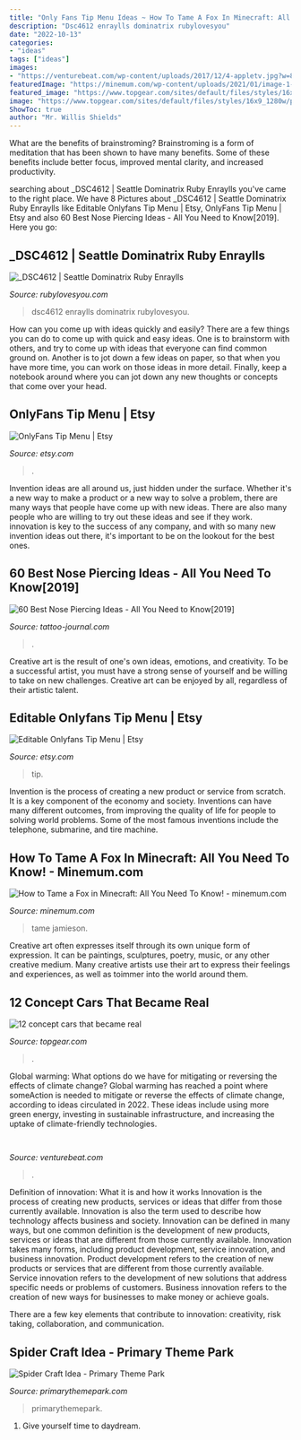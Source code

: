 ```yaml
---
title: "Only Fans Tip Menu Ideas ~ How To Tame A Fox In Minecraft: All You Need To Know!"
description: "Dsc4612 enraylls dominatrix rubylovesyou"
date: "2022-10-13"
categories:
- "ideas"
tags: ["ideas"]
images:
- "https://venturebeat.com/wp-content/uploads/2017/12/4-appletv.jpg?w=800"
featuredImage: "https://minemum.com/wp-content/uploads/2021/01/image-1-4-1024x544.jpg"
featured_image: "https://www.topgear.com/sites/default/files/styles/16x9_1280w/public/images/gallery-migration/2014-04/EAB5CCC2-C5D7-48F1-9224-549434C247A0_0.jpg?itok=_xVwAFLl"
image: "https://www.topgear.com/sites/default/files/styles/16x9_1280w/public/images/gallery-migration/2014-04/EAB5CCC2-C5D7-48F1-9224-549434C247A0_0.jpg?itok=_xVwAFLl"
ShowToc: true
author: "Mr. Willis Shields"
---
```



What are the benefits of brainstroming?
Brainstroming is a form of meditation that has been shown to have many benefits. Some of these benefits include better focus, improved mental clarity, and increased productivity.

	

		
searching about _DSC4612 | Seattle Dominatrix Ruby Enraylls you've came to the right place. We have 8 Pictures about _DSC4612 | Seattle Dominatrix Ruby Enraylls like Editable Onlyfans Tip Menu | Etsy, OnlyFans Tip Menu | Etsy and also 60 Best Nose Piercing Ideas - All You Need to Know[2019]. Here you go:
		
    
## _DSC4612 | Seattle Dominatrix Ruby Enraylls

<img loading=lazy src="https://www.rubylovesyou.com/wp-content/uploads/2020/07/DSC4612.jpg" onerror="this.onerror=null;this.src='https://tse3.mm.bing.net/th?id=OIP.ROD0_glC560tkc41CkZuFQHaLH&amp;pid=15.1';" alt="_DSC4612 | Seattle Dominatrix Ruby Enraylls">

_Source: rubylovesyou.com_

>dsc4612 enraylls dominatrix rubylovesyou. 

	

How can you come up with ideas quickly and easily?
There are a few things you can do to come up with quick and easy ideas. One is to brainstorm with others, and try to come up with ideas that everyone can find common ground on. Another is to jot down a few ideas on paper, so that when you have more time, you can work on those ideas in more detail. Finally, keep a notebook around where you can jot down any new thoughts or concepts that come over your head.

    
## OnlyFans Tip Menu | Etsy

<img loading=lazy src="https://i.etsystatic.com/16328644/r/il/2146ca/2659518201/il_fullxfull.2659518201_htfy.jpg" onerror="this.onerror=null;this.src='https://tse3.mm.bing.net/th?id=OIP.7_qcomFgnGgd511zmegQaAHaGY&amp;pid=15.1';" alt="OnlyFans Tip Menu | Etsy">

_Source: etsy.com_

>. 

	

Invention ideas are all around us, just hidden under the surface. Whether it's a new way to make a product or a new way to solve a problem, there are many ways that people have come up with new ideas. There are also many people who are willing to try out these ideas and see if they work. innovation is key to the success of any company, and with so many new invention ideas out there, it's important to be on the lookout for the best ones.

    
## 60 Best Nose Piercing Ideas - All You Need To Know[2019]

<img loading=lazy src="https://tattoo-journal.com/wp-content/uploads/2017/08/Nose-Piercing-5-650x650.jpg" onerror="this.onerror=null;this.src='https://tse2.mm.bing.net/th?id=OIP.33q-6bFEIARX-3PrNAe7bwHaHa&amp;pid=15.1';" alt="60 Best Nose Piercing Ideas - All You Need to Know[2019]">

_Source: tattoo-journal.com_

>. 

	

Creative art is the result of one's own ideas, emotions, and creativity. To be a successful artist, you must have a strong sense of yourself and be willing to take on new challenges. Creative art can be enjoyed by all, regardless of their artistic talent.

    
## Editable Onlyfans Tip Menu | Etsy

<img loading=lazy src="https://i.etsystatic.com/30862197/r/il/1e7fc5/3207606290/il_1588xN.3207606290_5yes.jpg" onerror="this.onerror=null;this.src='https://tse3.mm.bing.net/th?id=OIP.7be1UzJPgxVOcNppFJfROQHaJl&amp;pid=15.1';" alt="Editable Onlyfans Tip Menu | Etsy">

_Source: etsy.com_

>tip. 

	

Invention is the process of creating a new product or service from scratch. It is a key component of the economy and society. Inventions can have many different outcomes, from improving the quality of life for people to solving world problems. Some of the most famous inventions include the telephone, submarine, and tire machine.

    
## How To Tame A Fox In Minecraft: All You Need To Know! - Minemum.com

<img loading=lazy src="https://minemum.com/wp-content/uploads/2021/01/image-1-4-1024x544.jpg" onerror="this.onerror=null;this.src='https://tse2.mm.bing.net/th?id=OIP.zaIpoTZR2DEnYTsFiOMmjAHaD7&amp;pid=15.1';" alt="How to Tame a Fox in Minecraft: All You Need To Know! - minemum.com">

_Source: minemum.com_

>tame jamieson. 

	

Creative art often expresses itself through its own unique form of expression. It can be paintings, sculptures, poetry, music, or any other creative medium. Many creative artists use their art to express their feelings and experiences, as well as toimmer into the world around them.

    
## 12 Concept Cars That Became Real

<img loading=lazy src="https://www.topgear.com/sites/default/files/styles/16x9_1280w/public/images/gallery-migration/2014-04/EAB5CCC2-C5D7-48F1-9224-549434C247A0_0.jpg?itok=_xVwAFLl" onerror="this.onerror=null;this.src='https://tse1.mm.bing.net/th?id=OIP.884v1j2HJ7go6rjz0Un0aQFNC7&amp;pid=15.1';" alt="12 concept cars that became real">

_Source: topgear.com_

>. 

	

Global warming: What options do we have for mitigating or reversing the effects of climate change?
Global warming has reached a point where someAction is needed to mitigate or reverse the effects of climate change, according to ideas circulated in 2022. These ideas include using more green energy, investing in sustainable infrastructure, and increasing the uptake of climate-friendly technologies.

    
## 

<img loading=lazy src="https://venturebeat.com/wp-content/uploads/2017/12/4-appletv.jpg?w=800" onerror="this.onerror=null;this.src='https://tse2.mm.bing.net/th?id=OIP.Q3mNJqcM6iwujXy1dFWR4gHaEo&amp;pid=15.1';" alt="">

_Source: venturebeat.com_

>. 

	

Definition of innovation: What it is and how it works
Innovation is the process of creating new products, services or ideas that differ from those currently available. Innovation is also the term used to describe how technology affects business and society. Innovation can be defined in many ways, but one common definition is the development of new products, services or ideas that are different from those currently available.
Innovation takes many forms, including product development, service innovation, and business innovation. Product development refers to the creation of new products or services that are different from those currently available. Service innovation refers to the development of new solutions that address specific needs or problems of customers. Business innovation refers to the creation of new ways for businesses to make money or achieve goals.

There are a few key elements that contribute to innovation: creativity, risk taking, collaboration, and communication.

    
## Spider Craft Idea - Primary Theme Park

<img loading=lazy src="https://www.primarythemepark.com/wp-content/uploads/2017/09/spider-necklace-pin-1.jpg" onerror="this.onerror=null;this.src='https://tse1.mm.bing.net/th?id=OIP.XuT1lrbiptjxU4MWqyKRkgHaMK&amp;pid=15.1';" alt="Spider Craft Idea - Primary Theme Park">

_Source: primarythemepark.com_

>primarythemepark. 

	

1. Give yourself time to daydream.

